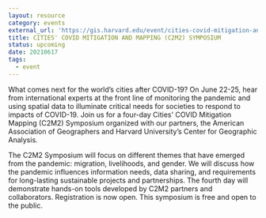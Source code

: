 ```yaml
---
layout: resource
category: events
external_url: 'https://gis.harvard.edu/event/cities-covid-mitigation-and-mapping-c2m2-symposium'
title: CITIES' COVID MITIGATION AND MAPPING (C2M2) SYMPOSIUM
status: upcoming
date: 20210617
tags:
  - event
---
```


What comes next for the world’s cities after COVID-19? On June 22-25, hear from international experts at the front line of monitoring the pandemic and using spatial data to illuminate critical needs for societies to respond to impacts of COVID-19. Join us for a four-day Cities' COVID Mitigation Mapping (C2M2) Symposium organized with our partners, the American Association of Geographers and Harvard University’s Center for Geographic Analysis.

The C2M2 Symposium will focus on different themes that have emerged from the pandemic:  migration, livelihoods, and gender. We will discuss how the pandemic influences information needs, data sharing, and requirements for long-lasting sustainable projects and partnerships. The fourth day will demonstrate hands-on tools developed by C2M2 partners and collaborators.  Registration is now open. This symposium is free and open to the public. 


